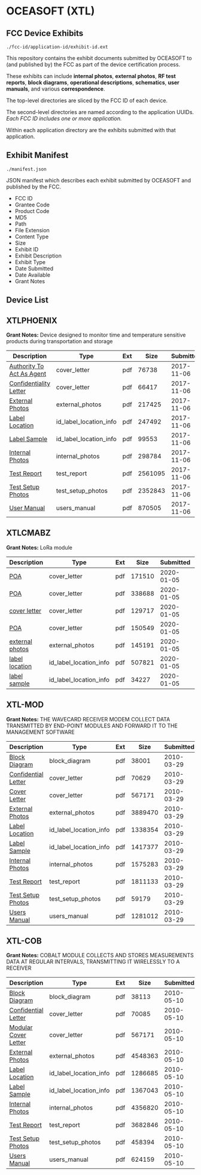 # OCEASOFT (XTL)
## FCC Device Exhibits

```
./fcc-id/application-id/exhibit-id.ext
```

This repository contains the exhibit documents submitted by OCEASOFT to (and published by) the FCC as part of the device certification process.

These exhibits can include **internal photos**, **external photos**, **RF test reports**, **block diagrams**, **operational descriptions**, **schematics**, **user manuals**, and various **correspondence**.

The top-level directories are sliced by the FCC ID of each device.

The second-level directories are named according to the application UUIDs. *Each FCC ID includes one or more application.*

Within each application directory are the exhibits submitted with that application. 

## Exhibit Manifest

```
./manifest.json
```

JSON manifest which describes each exhibit submitted by OCEASOFT and published by the FCC.

- FCC ID
- Grantee Code
- Product Code
- MD5
- Path
- File Extension
- Content Type
- Size
- Exhibit ID
- Exhibit Description
- Exhibit Type
- Date Submitted
- Date Available
- Grant Notes

## Device List
## XTLPHOENIX
**Grant Notes:** Device designed to monitor time and temperature sensitive products during transportation and storage

| Description | Type | Ext | Size | Submitted | Available |
| ----------- | ---- | --- | ---- | --------- | --------- |
| [Authority To Act As Agent](XTLPHOENIX/d1b29279d8373aa52e3e924845f9f82b/3629638.pdf) | cover_letter | pdf | 76738 | 2017-11-06 | 2017-11-06 |
| [Confidentiality Letter](XTLPHOENIX/d1b29279d8373aa52e3e924845f9f82b/3629639.pdf) | cover_letter | pdf | 66417 | 2017-11-06 | 2017-11-06 |
| [External Photos](XTLPHOENIX/d1b29279d8373aa52e3e924845f9f82b/3629640.pdf) | external_photos | pdf | 217425 | 2017-11-06 | 2017-11-06 |
| [Label Location](XTLPHOENIX/d1b29279d8373aa52e3e924845f9f82b/3629641.pdf) | id_label_location_info | pdf | 247492 | 2017-11-06 | 2017-11-06 |
| [Label Sample](XTLPHOENIX/d1b29279d8373aa52e3e924845f9f82b/3629642.pdf) | id_label_location_info | pdf | 99553 | 2017-11-06 | 2017-11-06 |
| [Internal Photos](XTLPHOENIX/d1b29279d8373aa52e3e924845f9f82b/3629637.pdf) | internal_photos | pdf | 298784 | 2017-11-06 | 2018-05-05 |
| [Test Report](XTLPHOENIX/d1b29279d8373aa52e3e924845f9f82b/3629643.pdf) | test_report | pdf | 2561095 | 2017-11-06 | 2017-11-06 |
| [Test Setup Photos](XTLPHOENIX/d1b29279d8373aa52e3e924845f9f82b/3629644.pdf) | test_setup_photos | pdf | 2352843 | 2017-11-06 | 2017-11-06 |
| [User Manual](XTLPHOENIX/d1b29279d8373aa52e3e924845f9f82b/3629645.pdf) | users_manual | pdf | 870505 | 2017-11-06 | 2017-11-06 |
## XTLCMABZ
**Grant Notes:** LoRa module

| Description | Type | Ext | Size | Submitted | Available |
| ----------- | ---- | --- | ---- | --------- | --------- |
| [POA](XTLCMABZ/8b5267fa1c937dbdc004f62c4327322a/4575747.pdf) | cover_letter | pdf | 171510 | 2020-01-05 | 2020-01-05 |
| [POA](XTLCMABZ/8b5267fa1c937dbdc004f62c4327322a/4575749.pdf) | cover_letter | pdf | 338688 | 2020-01-05 | 2020-01-05 |
| [cover letter](XTLCMABZ/8b5267fa1c937dbdc004f62c4327322a/4575751.pdf) | cover_letter | pdf | 129717 | 2020-01-05 | 2020-01-05 |
| [POA](XTLCMABZ/8b5267fa1c937dbdc004f62c4327322a/4485855.pdf) | cover_letter | pdf | 150549 | 2020-01-05 | 2020-01-05 |
| [external photos](XTLCMABZ/8b5267fa1c937dbdc004f62c4327322a/4575753.pdf) | external_photos | pdf | 145191 | 2020-01-05 | 2020-01-05 |
| [label location](XTLCMABZ/8b5267fa1c937dbdc004f62c4327322a/4575755.pdf) | id_label_location_info | pdf | 507821 | 2020-01-05 | 2020-01-05 |
| [label sample](XTLCMABZ/8b5267fa1c937dbdc004f62c4327322a/4575757.pdf) | id_label_location_info | pdf | 34227 | 2020-01-05 | 2020-01-05 |
## XTL-MOD
**Grant Notes:** THE WAVECARD RECEIVER MODEM COLLECT DATA TRANSMITTED BY END-POINT MODULES AND FORWARD IT TO THE MANAGEMENT SOFTWARE

| Description | Type | Ext | Size | Submitted | Available |
| ----------- | ---- | --- | ---- | --------- | --------- |
| [Block Diagram](XTL-MOD/d4385f7a3f40831d998910bb3b6af9bb/1258349.pdf) | block_diagram | pdf | 38001 | 2010-03-29 | 2010-03-30 |
| [Confidential Letter](XTL-MOD/d4385f7a3f40831d998910bb3b6af9bb/1258348.pdf) | cover_letter | pdf | 70629 | 2010-03-29 | 2010-03-30 |
| [Cover Letter](XTL-MOD/d4385f7a3f40831d998910bb3b6af9bb/1258354.pdf) | cover_letter | pdf | 567171 | 2010-03-29 | 2010-03-30 |
| [External Photos](XTL-MOD/d4385f7a3f40831d998910bb3b6af9bb/1258350.pdf) | external_photos | pdf | 3889470 | 2010-03-29 | 2010-03-30 |
| [Label Location](XTL-MOD/d4385f7a3f40831d998910bb3b6af9bb/1258352.pdf) | id_label_location_info | pdf | 1338354 | 2010-03-29 | 2010-03-30 |
| [Label Sample](XTL-MOD/d4385f7a3f40831d998910bb3b6af9bb/1258353.pdf) | id_label_location_info | pdf | 1417377 | 2010-03-29 | 2010-03-30 |
| [Internal Photos](XTL-MOD/d4385f7a3f40831d998910bb3b6af9bb/1258351.pdf) | internal_photos | pdf | 1575283 | 2010-03-29 | 2010-03-30 |
| [Test Report](XTL-MOD/d4385f7a3f40831d998910bb3b6af9bb/1258355.pdf) | test_report | pdf | 1811133 | 2010-03-29 | 2010-03-30 |
| [Test Setup Photos](XTL-MOD/d4385f7a3f40831d998910bb3b6af9bb/1258356.pdf) | test_setup_photos | pdf | 59179 | 2010-03-29 | 2010-03-30 |
| [Users Manual](XTL-MOD/d4385f7a3f40831d998910bb3b6af9bb/1258357.pdf) | users_manual | pdf | 1281012 | 2010-03-29 | 2010-03-30 |
## XTL-COB
**Grant Notes:** COBALT MODULE COLLECTS AND STORES MEASUREMENTS DATA AT REGULAR INTERVALS, TRANSMITTING IT WIRELESSLY TO A RECEIVER

| Description | Type | Ext | Size | Submitted | Available |
| ----------- | ---- | --- | ---- | --------- | --------- |
| [Block Diagram](XTL-COB/88e0081712299808c42b1f86c088f62a/1278780.pdf) | block_diagram | pdf | 38113 | 2010-05-10 | 2010-05-12 |
| [Confidential Letter](XTL-COB/88e0081712299808c42b1f86c088f62a/1278784.pdf) | cover_letter | pdf | 70085 | 2010-05-10 | 2010-05-12 |
| [Modular Cover Letter](XTL-COB/88e0081712299808c42b1f86c088f62a/1278787.pdf) | cover_letter | pdf | 567171 | 2010-05-10 | 2010-05-12 |
| [External Photos](XTL-COB/88e0081712299808c42b1f86c088f62a/1278781.pdf) | external_photos | pdf | 4548363 | 2010-05-10 | 2010-05-12 |
| [Label Location](XTL-COB/88e0081712299808c42b1f86c088f62a/1278785.pdf) | id_label_location_info | pdf | 1286685 | 2010-05-10 | 2010-05-12 |
| [Label Sample](XTL-COB/88e0081712299808c42b1f86c088f62a/1278786.pdf) | id_label_location_info | pdf | 1367043 | 2010-05-10 | 2010-05-12 |
| [Internal Photos](XTL-COB/88e0081712299808c42b1f86c088f62a/1278782.pdf) | internal_photos | pdf | 4356820 | 2010-05-10 | 2010-05-12 |
| [Test Report](XTL-COB/88e0081712299808c42b1f86c088f62a/1278788.pdf) | test_report | pdf | 3682846 | 2010-05-10 | 2010-05-12 |
| [Test Setup Photos](XTL-COB/88e0081712299808c42b1f86c088f62a/1278789.pdf) | test_setup_photos | pdf | 458394 | 2010-05-10 | 2010-05-12 |
| [Users Manual](XTL-COB/88e0081712299808c42b1f86c088f62a/1278783.pdf) | users_manual | pdf | 624159 | 2010-05-10 | 2010-05-12 |
